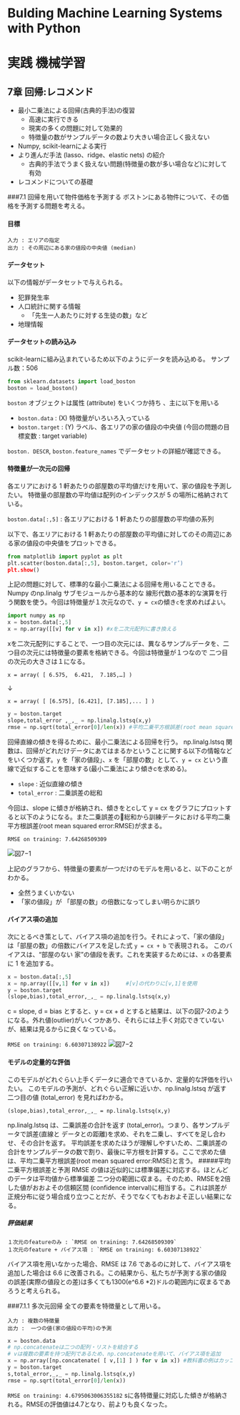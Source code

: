 # Bulding Machine Learning Systems with Python
# 実践 機械学習

## 7章 回帰:レコメンド
- 最小二乗法による回帰(古典的手法)の復習
	- 高速に実行できる
	- 現実の多くの問題に対して効果的
	- 特徴量の数がサンプルデータの数より大きい場合正しく扱えない
- Numpy, scikit-learnによる実行
- より進んだ手法 (lasso、ridge、elastic nets) の紹介
	- 古典的手法でうまく扱えない問題(特徴量の数が多い場合など)に対して有効
- レコメンドについての基礎

###7.1 回帰を用いて物件価格を予測する
ボストンにある物件について、その価格を予測する問題を考える。

#### 目標
    入力 : エリアの指定
    出力 : その周辺にある家の値段の中央値 (median)

#### データセット
以下の情報がデータセットで与えられる。

- 犯罪発生率
- 人口統計に関する情報
	- 「先生一人あたりに対する生徒の数」など 
- 地理情報

#### データセットの読み込み
scikit-learnに組み込まれているため以下のようにデータを読み込める。
サンプル数：506

```python
from sklearn.datasets import load_boston
boston = load_boston()
```

`boston` オブジェクトは属性 (attribute) をいくつか持ち 、主に以下を用いる
- `boston.data` : (X) 特徴量がいろいろ入っている 
- `boston.target` : (Y) ラベル、各エリアの家の値段の中央値 (今回の問題の目標変数 : target variable) 
     
`boston. DESCR`, `boston.feature_names` でデータセットの詳細が確認できる。

#### 特徴量が一次元の回帰
各エリアにおける 1 軒あたりの部屋数の平均値だけを用いて、家の値段を予測したい。
特徴量の部屋数の平均値は配列のインデックスが 5 の場所に格納されている。

`boston.data[:,5]` : 各エリアにおける 1 軒あたりの部屋数の平均値の系列

以下で、各エリアにおける 1 軒あたりの部屋数の平均値に対してのその周辺にある家の値段の中央値をプロットできる。

```python
from matplotlib import pyplot as plt
plt.scatter(boston.data[:,5], boston.target, color='r’)
plt.show()
```

上記の問題に対して、標準的な最小二乗法による回帰を用いることできる。Numpy のnp.linalg サブモジュールから基本的な 線形代数の基本的な演算を行う関数を使う。今回は特徴量が１次元なので、`y = cx`の傾き`c`を求めればよい。

```python
import numpy as np
x = boston.data[:,5]
x = np.array([[v] for v in x]) #xを二次元配列に書き換える
```

xを二次元配列にすることで、一つ目の次元には、異なるサンプルデータを、二つ目の次元には特徴量の要素を格納できる。今回は特徴量が１つなので 二つ目の次元の大きさは１になる。

`x = array( [ 6.575,  6.421,  7.185,…] )`

↓

`x = array( [ [6.575], [6.421], [7.185],... ] )`


```python
y = boston.target
slope,total_error ,_,_ = np.linalg.lstsq(x,y)
rmse = np.sqrt(total_error[0]/len(x)) #平均二乗平方根誤差(root mean squared error:RMSE)
```
回帰直線の傾きを得るために、最小二乗法による回帰を行う。
np.linalg.lstsq 関数は、回帰がどれだけデータにあてはまるかということに関する以下の情報などをいくつか返す。`y` を「家の値段」、`x` を「部屋の数」として、`y = cx` という直線で近似することを意味する(最小二乗法により傾きcを求める)。
- `slope` : 近似直線の傾き
- `total_error` : 二乗誤差の総和

今回は、slope に傾きが格納され、傾きをとcして y = cx をグラフにプロットすると以下のようになる。また二乗誤差の総和から訓練データにおける平均二乗平方根誤差(root mean squared error:RMSE)が求まる。

`RMSE on training: 7.64268509309`

![図7−1](img/figure1.png)

上記のグラフから、特徴量の要素が一つだけのモデルを用いると、以下のことがわかる。
- 全然うまくいかない
- 「家の値段」が 「部屋の数」の倍数になってしまい明らかに誤り

#### バイアス項の追加
次にとるべき策として、バイアス項の追加を行う。それによって、「家の値段」は「部屋の数」の倍数にバイアスを足した式 `y = cx + b` で表現される。 このバイアスは、“部屋のない 家”の値段を表す。これを実装するためには、`x` の各要素に 1 を追加する。

```python
x = boston.data[:,5]
x = np.array([[v,1] for v in x])     #[v]の代わりに[v,1]を使用
y = boston.target
(slope,bias),total_error,_,_ = np.linalg.lstsq(x,y)
```
c = slope, d = bias とすると、y = cx + d とすると結果は、以下の図7-2のようになる。外れ値(outlier)がいくつかあり、それらには上手く対応できていないが、結果は見るからに良くなっている。

`RMSE on training: 6.60307138922`
![図7−2](img/figure2.png)

#### モデルの定量的な評価
このモデルがどれぐらい上手くデータに適合できているか、定量的な評価を行いたい。
このモデルの予測が、どれぐらい正解に近いか、np.linalg.lstsq が返す二つ目の値 (total_error) を見ればわかる。

`(slope,bias),total_error,_,_ = np.linalg.lstsq(x,y)`

np.linalg.lstsq は、二乗誤差の合計を返す (total_error)。つまり、各サンプルデータで誤差(直線と データとの距離)を求め、それを二乗し、すべてを足し合わせ、その合計を返す。 
平均誤差を求めたほうが理解しやすいため、二乗誤差の合計をサンプルデータの数で割り、最後に平方根を計算する。ここで求めた値は、平均二乗平方根誤差(root mean squared error:RMSE)と言う。
#####平均二乗平方根誤差と予測RMSE の値は近似的には標準偏差に対応する。ほとんどのデータは平均値から標準偏差二つ分の範囲に収まる。そのため、RMSEを2倍した値がおおよその信頼区間 (confidence interval)に相当する。これは誤差が正規分布に従う場合成り立つことだが、そうでなくてもおおよそ正しい結果になる。

##### 評価結果
	１次元のfeatureのみ : `RMSE on training: 7.64268509309`
	１次元のfeature + バイアス項 : `RMSE on training: 6.60307138922`

バイアス項を用いなかった場合、RMSE は 7.6 であるのに対して、バイアス項を追加した場合は 6.6 に改善される。この結果から、私たちが予測する家の値段の誤差(実際の値段との差)は多くても1300(e^6.6 *2)ドルの範囲内に収まるであろうと考えられる。

###7.1.1 多次元回帰
全ての要素を特徴量として用いる。

	入力 : 複数の特徴量
	出力 :  一つの値(家の値段の平均)の予測


```python
x = boston.data
# np.concatenateは二つの配列・リストを結合する
# vは複数の要素を持つ配列であるため、np.concatenateを用いて、バイアス項を追加
x = np.array([np.concatenate( [ v,[1] ] ) for v in x]) #教科書の例はカッコが足りない
y = boston.target
s,total_error,_,_ = np.linalg.lstsq(x,y)
rmse = np.sqrt(total_error[0]/len(x))
```
`RMSE on training: 4.6795063006355182`
sに各特徴量に対応した傾きが格納される。RMSEの評価値は4.7となり、前よりも良くなった。












